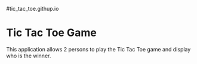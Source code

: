 #tic_tac_toe.githup.io
<h1>Tic Tac Toe Game</h1>
<p>This application allows 2 persons to play the Tic Tac Toe game
and display who is the winner.</p>
